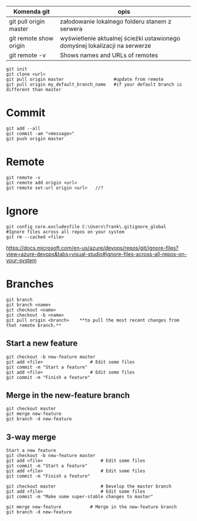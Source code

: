

|Komenda git|			opis|
|-|---|
|git pull origin master| 		załodowanie lokalnego folderu stanem z serwera|
|git remote show origin|		wyświetlenie aktualnej ścieżki ustawionego domyśnej lokalizacji na serwerze |
|git remote -v|Shows names and URLs of remotes|


	git init
	git clone <url>
	git pull origin master  				 #update from remote
	git pull origin my_default_branch_name 	 #if your default branch is different than master

# Commit
	git add --all
	git commit -am "<message>"
	git push origin master

# Remote
	git remote -v
	git remote add origin <url>
	git remote set-url origin <url>   //?

# Ignore
	git config core.excludesfile C:\Users\frank\.gitignore_global   		#Ignore files across all repos on your system
	git rm --cached <file> 
	
https://docs.microsoft.com/en-us/azure/devops/repos/git/ignore-files?view=azure-devops&tabs=visual-studio#ignore-files-across-all-repos-on-your-system

# Branches
	git branch
	git branch <name>
	git checkout <name>
	git checkout -b <name>
	git pull origin <branch> 	**to pull the most recent changes from that remote branch.**

## Start a new feature
	git checkout -b new-feature master
	git add <file>					# Edit some files
	git commit -m "Start a feature"
	git add <file> 					# Edit some files
	git commit -m "Finish a feature"

## Merge in the new-feature branch
	git checkout master
	git merge new-feature
	git branch -d new-feature


## 3-way merge
	Start a new feature
	git checkout -b new-feature master
	git add <file>						# Edit some files
	git commit -m "Start a feature"
	git add <file> 						# Edit some files
	git commit -m "Finish a feature"
	
	git checkout master					# Develop the master branch
	git add <file>						# Edit some files
	git commit -m "Make some super-stable changes to master"

	git merge new-feature			# Merge in the new-feature branch
	git branch -d new-feature

